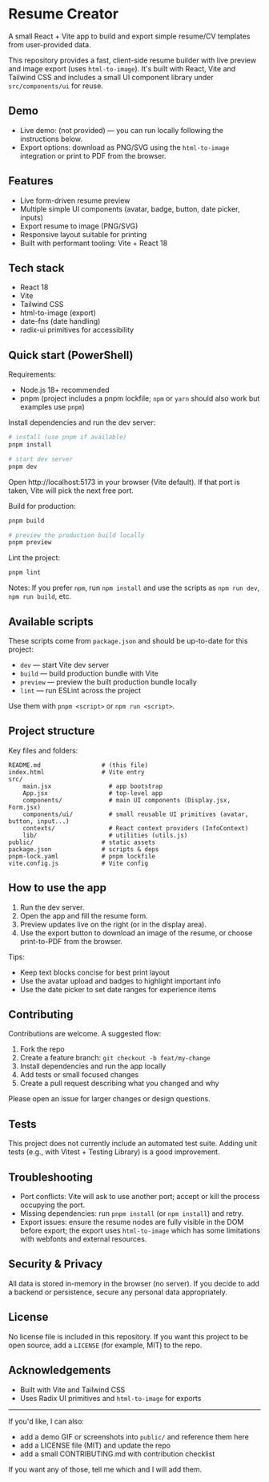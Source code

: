 <!--
	README for: resume-creator
	Purpose: Clear, user-friendly instructions for running, developing, and contributing to the project.
-->

# Resume Creator

A small React + Vite app to build and export simple resume/CV templates from user-provided data.

This repository provides a fast, client-side resume builder with live preview and image export (uses `html-to-image`). It's built with React, Vite and Tailwind CSS and includes a small UI component library under `src/components/ui` for reuse.

## Demo

- Live demo: (not provided) — you can run locally following the instructions below.
- Export options: download as PNG/SVG using the `html-to-image` integration or print to PDF from the browser.

## Features

- Live form-driven resume preview
- Multiple simple UI components (avatar, badge, button, date picker, inputs)
- Export resume to image (PNG/SVG)
- Responsive layout suitable for printing
- Built with performant tooling: Vite + React 18

## Tech stack

- React 18
- Vite
- Tailwind CSS
- html-to-image (export)
- date-fns (date handling)
- radix-ui primitives for accessibility

## Quick start (PowerShell)

Requirements:

- Node.js 18+ recommended
- pnpm (project includes a pnpm lockfile; `npm` or `yarn` should also work but examples use `pnpm`)

Install dependencies and run the dev server:

```powershell
# install (use pnpm if available)
pnpm install

# start dev server
pnpm dev
```

Open http://localhost:5173 in your browser (Vite default). If that port is taken, Vite will pick the next free port.

Build for production:

```powershell
pnpm build

# preview the production build locally
pnpm preview
```

Lint the project:

```powershell
pnpm lint
```

Notes: If you prefer `npm`, run `npm install` and use the scripts as `npm run dev`, `npm run build`, etc.

## Available scripts

These scripts come from `package.json` and should be up-to-date for this project:

- `dev` — start Vite dev server
- `build` — build production bundle with Vite
- `preview` — preview the built production bundle locally
- `lint` — run ESLint across the project

Use them with `pnpm <script>` or `npm run <script>`.

## Project structure

Key files and folders:

```
README.md                 # (this file)
index.html                # Vite entry
src/
	main.jsx                # app bootstrap
	App.jsx                 # top-level app
	components/             # main UI components (Display.jsx, Form.jsx)
	components/ui/          # small reusable UI primitives (avatar, button, input...)
	contexts/               # React context providers (InfoContext)
	lib/                    # utilities (utils.js)
public/                   # static assets
package.json              # scripts & deps
pnpm-lock.yaml            # pnpm lockfile
vite.config.js            # Vite config
```

## How to use the app

1. Run the dev server.
2. Open the app and fill the resume form.
3. Preview updates live on the right (or in the display area).
4. Use the export button to download an image of the resume, or choose print-to-PDF from the browser.

Tips:

- Keep text blocks concise for best print layout
- Use the avatar upload and badges to highlight important info
- Use the date picker to set date ranges for experience items

## Contributing

Contributions are welcome. A suggested flow:

1. Fork the repo
2. Create a feature branch: `git checkout -b feat/my-change`
3. Install dependencies and run the app locally
4. Add tests or small focused changes
5. Create a pull request describing what you changed and why

Please open an issue for larger changes or design questions.

## Tests

This project does not currently include an automated test suite. Adding unit tests (e.g., with Vitest + Testing Library) is a good improvement.

## Troubleshooting

- Port conflicts: Vite will ask to use another port; accept or kill the process occupying the port.
- Missing dependencies: run `pnpm install` (or `npm install`) and retry.
- Export issues: ensure the resume nodes are fully visible in the DOM before export; the export uses `html-to-image` which has some limitations with webfonts and external resources.

## Security & Privacy

All data is stored in-memory in the browser (no server). If you decide to add a backend or persistence, secure any personal data appropriately.

## License

No license file is included in this repository. If you want this project to be open source, add a `LICENSE` (for example, MIT) to the repo.

## Acknowledgements

- Built with Vite and Tailwind CSS
- Uses Radix UI primitives and `html-to-image` for exports

---

If you'd like, I can also:

- add a demo GIF or screenshots into `public/` and reference them here
- add a LICENSE file (MIT) and update the repo
- add a small CONTRIBUTING.md with contribution checklist

If you want any of those, tell me which and I will add them.
